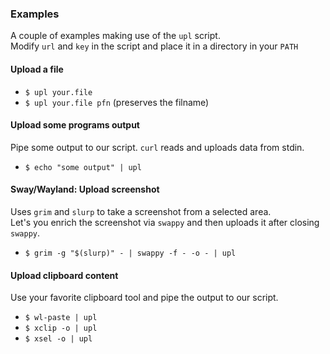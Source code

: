 ### Examples

A couple of examples making use of the `upl` script.  
Modify `url` and `key` in the script and place it in a directory in your `PATH`

#### Upload a file

- `$ upl your.file`
- `$ upl your.file pfn` (preserves the filname)

#### Upload some programs output

Pipe some output to our script. `curl` reads and uploads data from stdin.

- `$ echo "some output" | upl`

#### Sway/Wayland: Upload screenshot

Uses `grim` and `slurp` to take a screenshot from a selected area.  
Let's you enrich the screenshot via `swappy` and then uploads it after closing `swappy`.

- `$ grim -g "$(slurp)" - | swappy -f - -o - | upl`

#### Upload clipboard content

Use your favorite clipboard tool and pipe the output to our script.

- `$ wl-paste | upl`
- `$ xclip -o | upl`
- `$ xsel -o | upl`

